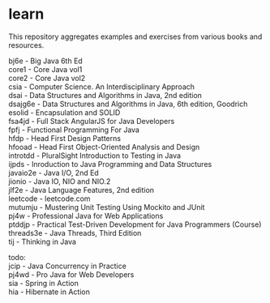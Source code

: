 # learn
This repository aggregates examples and exercises from various books and resources.

bj6e - Big Java 6th Ed  
core1 - Core Java vol1  
core2 - Core Java vol2  
csia - Computer Science. An Interdisciplinary Approach  
dsai - Data Structures and Algorithms in Java, 2nd edition  
dsajg6e - Data Structures and Algorithms in Java, 6th edition, Goodrich  
esolid - Encapsulation and SOLID  
fsa4jd - Full Stack AngularJS for Java Developers  
fpfj - Functional Programming For Java  
hfdp - Head First Design Patterns  
hfooad - Head First Object-Oriented Analysis and Design  
introtdd - PluralSight Introduction to Testing in Java  
ijpds - Inroduction to Java Programming and Data Structures  
javaio2e - Java I/O, 2nd Ed  
jionio - Java IO, NIO and NIO.2  
jlf2e - Java Language Features, 2nd edition  
leetcode - leetcode.com  
mutumju - Mustering Unit Testing Using Mockito and JUnit  
pj4w - Professional Java for Web Applications  
ptddjp - Practical Test-Driven Development for Java Programmers (Course)  
threads3e - Java Threads, Third Edition  
tij - Thinking in Java  

todo:  
jcip - Java Concurrency in Practice  
pj4wd - Pro Java for Web Developers  
sia - Spring in Action  
hia - Hibernate in Action  